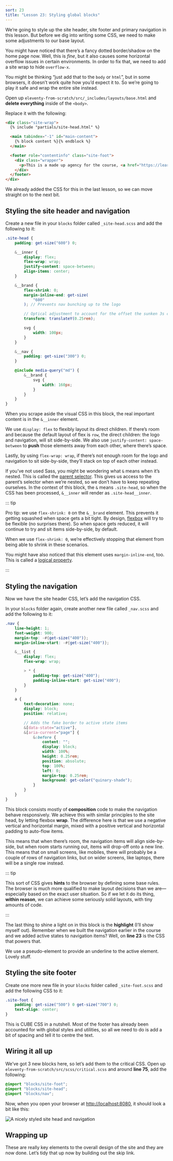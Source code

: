 ```yaml
---
sort: 23
title: "Lesson 23: Styling global blocks"
---
```


We’re going to style up the site header, site footer and primary navigation in this lesson. But before we dig into writing some CSS, we need to make some adjustments to our base layout.

You might have noticed that there’s a fancy dotted border/shadow on the home page now. Well, this is _fine_, but it also causes some horizontal overflow issues in certain environments. In order to fix that, we need to add a site wrap to hide `overflow-x`.

You might be thinking “just add that to the `body` or `html`”, but in some browsers, it doesn’t work quite how you’d expect it to. So we’re going to play it safe and wrap the entire site instead.

Open up `eleventy-from-scratch/src/_includes/layouts/base.html` and **delete everything** inside of the `<body>`.

Replace it with the following:

<!-- prettier-ignore -->
```html
<div class="site-wrap">
  {% include "partials/site-head.html" %}

  <main tabindex="-1" id="main-content">
    {% block content %}{% endblock %}
  </main>

  <footer role="contentinfo" class="site-foot">
    <div class="wrapper">
      <p>This is a made up agency for the course, <a href="https://learneleventyfromscratch.com">“Learn Eleventy From Scratch”</a>.</p>
    </div>
  </footer>
</div>
```

We already added the CSS for this in the last lesson, so we can move straight on to the next bit.

## Styling the site header and navigation

Create a new file in your `blocks` folder called `_site-head.scss` and add the following to it:

```scss
.site-head {
    padding: get-size("600") 0;

    &__inner {
        display: flex;
        flex-wrap: wrap;
        justify-content: space-between;
        align-items: center;
    }

    &__brand {
        flex-shrink: 0;
        margin-inline-end: get-size(
            "600"
        ); // Prevents nav bunching up to the logo

        // Optical adjustment to account for the offset the sunken 3s create
        transform: translateY(0.25rem);

        svg {
            width: 100px;
        }
    }

    &__nav {
        padding: get-size("300") 0;
    }

    @include media-query("md") {
        &__brand {
            svg {
                width: 160px;
            }
        }
    }
}
```

When you scrape aside the visual CSS in this block, the real important content is in the `&__inner` element.

We use `display: flex` to flexibly layout its direct children. If there’s room and because the default layout of flex is `row`, the direct children: the logo and navigation, will sit side-by-side. We also use `justify-content: space-between` to **push** those elements away from each other, where there’s space.

Lastly, by using `flex-wrap: wrap`, if there’s not enough room for the logo and navigation to sit side-by-side, they’ll stack on top of each other instead.

If you’ve not used Sass, you might be wondering what `&` means when it’s nested. This is called the [parent selector](https://sass-lang.com/documentation/style-rules/parent-selector). This gives us access to the parent’s selector when we’re nested, so we don’t have to keep repeating ourselves. In the context of this block, the `&` means `.site-head`, so when the CSS has been processed, `&__inner` will render as `.site-head__inner`.

::: tip

Pro tip: we use `flex-shrink: 0` on the `&__brand` element. This prevents it getting squashed when space gets a bit tight. By design, [flexbox](https://www.w3.org/TR/css-flexbox-1/) will try to be flexible (no surprises there). So when space gets reduced, it will continue to try and sit items side-by-side, by default.

When we use `flex-shrink: 0`, we’re effectively stopping that element from being able to shrink in these scenarios.

You might have also noticed that this element uses `margin-inline-end`, too. This is called a [logical property](https://piccalil.lihttps://piccalil.li/tutorial/css-logical-properties/).

:::

## Styling the navigation

Now we have the site header CSS, let’s add the navigation CSS.

In your `blocks` folder again, create another new file called `_nav.scss` and add the following to it:

```scss
.nav {
    line-height: 1;
    font-weight: 900;
    margin-top: -#{get-size("400")};
    margin-inline-start: -#{get-size("400")};

    &__list {
        display: flex;
        flex-wrap: wrap;

        > * {
            padding-top: get-size("400");
            padding-inline-start: get-size("400");
        }
    }

    a {
        text-decoration: none;
        display: block;
        position: relative;

        // Adds the fake border to active state items
        &[data-state="active"],
        &[aria-current="page"] {
            &:before {
                content: "";
                display: block;
                width: 100%;
                height: 0.25rem;
                position: absolute;
                top: 100%;
                left: 0;
                margin-top: 0.25rem;
                background: get-color("quinary-shade");
            }
        }
    }
}
```

This block consists mostly of **composition** code to make the navigation behave responsively. We achieve this with similar principles to the site head, by letting flexbox **wrap**. The difference here is that we use a negative vertical and horizontal margin, mixed with a positive vertical and horizontal padding to auto-flow items.

This means that when there’s room, the navigation items will align side-by-side, but when room starts running out, items will drop-off onto a new line. This means that on small screens, like mobiles, there will probably be a couple of rows of navigation links, but on wider screens, like laptops, there will be a single row instead.

::: tip

This sort of CSS gives **hints** to the browser by defining some base rules. The browser is much more qualified to make layout decisions than we are—especially based on the exact user situation. So if we let it do its thing, **within reason**, we can achieve some seriously solid layouts, with tiny amounts of code.

:::

The last thing to shine a light on in this block is the **highlight** (I’ll show myself out). Remember when we built the navigation earlier in the course and we added active states to navigation items? Well, on **line 23** is the CSS that powers that.

We use a pseudo-element to provide an underline to the active element. Lovely stuff.

## Styling the site footer

Create one more new file in your `blocks` folder called `_site-foot.scss` and add the following CSS to it:

```scss
.site-foot {
    padding: get-size("500") 0 get-size("700") 0;
    text-align: center;
}
```

This is CUBE CSS in a nutshell. Most of the footer has already been accounted for with global styles and utilities, so all we need to do is add a bit of spacing and tell it to centre the text.

## Wiring it all up

We’ve got 3 new blocks here, so let’s add them to the critical CSS. Open up `eleventy-from-scratch/src/scss/critical.scss` and around **line 75**, add the following:

```scss
@import "blocks/site-foot";
@import "blocks/site-head";
@import "blocks/nav";
```

Now, when you open your browser at <http://localhost:8080>, it should look a bit like this:

![A nicely styled site head and navigation](/images/courses/learn-eleventy-from-scratch/ss-site-head-styling.jpg "Notice how the horizontal scrollbar has now gone")

## Wrapping up

These are really key elements to the overall design of the site and they are now done. Let’s tidy that up now by building out the skip link.
